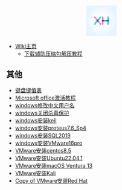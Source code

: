 <div align="center">
<a href="https://docs.xhcheats.cn/#/">
<img src=xh1.jpg />
</div>


* [Wiki主页](README.md)
  * [下载辅助压缩包解压教程](wiki/jieya.md)

## 其他 <a href="#qita" id="qita"></a>

* [键盘键值表](qita/jianpankey.md)
* [Microsoft office激活教程](qita/office.md)
* [windows修改中文用户名](qita/yonghuming.md)
* [windows关闭杀毒保护](qita/guanshadu.md)
* [windows安装keil](qita/keil.md)
* [windows安装proteus7.6\_Sp4](qita/proteus.md)
* [windows安装SQL2019](qita/sql.md)
* [windows安装VMware16pro](qita/VMware.md)
* [VMware安装centos8.5](qita/centos.md)
* [VMware安装Ubuntu22.04.1](qita/Ubuntu.md)
* [VMware安装macOS Ventura 13](qita/Ventura13.md)
* [VMware安装Kali](qita/kali.md)
* [Copy of VMware安装Red Hat](<qita/red hat.md>)

